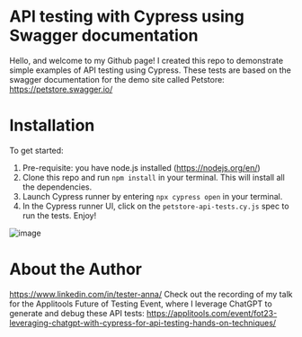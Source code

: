 # API testing with Cypress using Swagger documentation

Hello, and welcome to my Github page! I created this repo to demonstrate simple examples of API testing using Cypress. These tests are based on the swagger documentation for the demo site called Petstore: https://petstore.swagger.io/

# Installation 
To get started:

1. Pre-requisite: you have node.js installed (https://nodejs.org/en/)
2. Clone this repo and run ```npm install``` in your terminal. This will install all the dependencies. 
3. Launch Cypress runner by entering ```npx cypress open``` in your terminal.
4. In the Cypress runner UI, click on the ```petstore-api-tests.cy.js``` spec to run the tests. Enjoy!

![image](https://github.com/apatte/cypress-api-testing/assets/64214550/f3ea8c45-46c9-46e2-905d-7b95a5c07b5f)




# About the Author

https://www.linkedin.com/in/tester-anna/
Check out the recording of my talk for the Applitools Future of Testing Event, where I leverage ChatGPT to generate and debug these API tests: 
https://applitools.com/event/fot23-leveraging-chatgpt-with-cypress-for-api-testing-hands-on-techniques/




